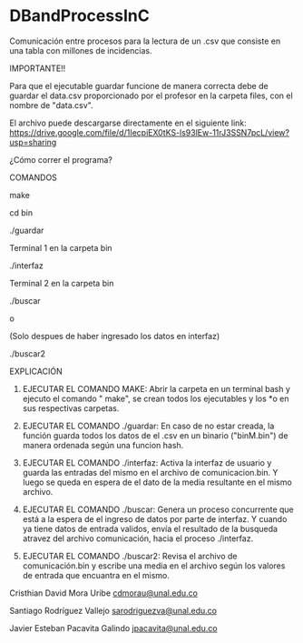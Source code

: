 # DBandProcessInC
Comunicación entre procesos para la lectura de un .csv que consiste en una tabla con millones de incidencias.

IMPORTANTE!!

Para que el ejecutable guardar funcione de manera correcta debe de guardar el data.csv proporcionado por el profesor en la carpeta files, con el nombre de "data.csv".

El archivo puede descargarse directamente en el siguiente link: https://drive.google.com/file/d/1IecpiEX0tKS-ls93lEw-11rJ3SSN7pcL/view?usp=sharing

¿Cómo correr el programa?

COMANDOS 

make

cd bin

./guardar

Terminal 1 en la carpeta bin

./interfaz

Terminal 2 en la carpeta bin

./buscar

o

(Solo despues de haber ingresado los datos en interfaz)

./buscar2

EXPLICACIÓN

1. EJECUTAR EL COMANDO MAKE: Abrir la carpeta en un terminal bash y ejecuto el comando " make", se crean todos los ejecutables y los *o en sus respectivas carpetas.

2. EJECUTAR EL COMANDO ./guardar: En caso de no estar creada, la función guarda todos los datos de el .csv en un binario ("binM.bin") de manera ordenada según una funcion hash.

3. EJECUTAR EL COMANDO ./interfaz: Activa la interfaz de usuario y guarda las entradas del mismo en el archivo de comunicacion.bin. Y luego se queda en espera de el dato de la media resultante en el mismo archivo.

4. EJECUTAR EL COMANDO ./buscar: Genera un proceso concurrente que está a la espera de el ingreso de datos por parte de interfaz. Y cuando ya tiene datos de entrada validos, envía el resultado de la busqueda atravez del archivo comunicación, hacia el proceso ./interfaz.

5. EJECUTAR EL COMANDO ./buscar2: Revisa el archivo de comunicación.bin y escribe una media en el archivo según los valores de entrada que encuantra en el mismo.



Cristhian David Mora Uribe cdmorau@unal.edu.co

Santiago Rodríguez Vallejo sarodriguezva@unal.edu.co

Javier Esteban Pacavita Galindo jpacavita@unal.edu.co
